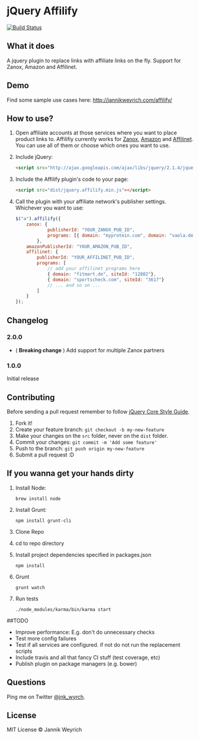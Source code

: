 # jQuery Affilify

[![Build Status](https://travis-ci.org/j7nn7k/affilify.svg?branch=master)](https://travis-ci.org/j7nn7k/affilify)

## What it does

A jquery plugin to replace links with affiliate links on the fly. Support for Zanox, Amazon and Affilinet.


## Demo

Find some sample use cases here: http://jannikweyrich.com/affilify/


## How to use?

1. Open affiliate accounts at those services where you want to place product links to. Affilifiy currently works 
for <a href="http://www.zanox.com/" target="_blank">Zanox</a>, <a href="http://www.amazon.de/" target="_blank">Amazon</a> 
and <a href="http://www.affili.net/" target="_blank">Affilinet</a>. You can use all of them or choose which ones you
want to use.

2. Include jQuery:

	```html
	<script src="http://ajax.googleapis.com/ajax/libs/jquery/2.1.4/jquery.min.js"></script>
	```

3. Include the Affilify plugin's code to your page:

	```html
	<script src="dist/jquery.affilify.min.js"></script>
	```

4. Call the plugin with your affiliate network's publisher settings. Whichever you want to use:

	```javascript
	$("a").affilify({
	    zanox: {
                publisherId: "YOUR_ZANOX_PUB_ID",
                programs: [{ domain: "myprotein.com", domain: "vaola.de" }]
            },
	    amazonPublisherId: "YOUR_AMAZON_PUB_ID",
        affilinet: {
            publisherId: "YOUR_AFFILINET_PUB_ID",
            programs: [
            	// add your affilinet programs here
                { domain: "fitmart.de", siteId: "12802"},  
                { domain: "sportscheck.com", siteId: "3617"}
                // ... and so on ...
            ]
        } 
	});
	```
	
## Changelog

### 2.0.0

* ( **Breaking change** ) Add support for multiple Zanox partners

### 1.0.0

Initial release

## Contributing

Before sending a pull request remember to follow [jQuery Core Style Guide](http://contribute.jquery.org/style-guide/js/).

1. Fork it!
2. Create your feature branch: `git checkout -b my-new-feature`
3. Make your changes on the `src` folder, never on the `dist` folder.
4. Commit your changes: `git commit -m 'Add some feature'`
5. Push to the branch: `git push origin my-new-feature`
6. Submit a pull request :D


## If you wanna get your hands dirty

1. Install Node:

	```
	brew install node
	```

2. Install Grunt:

	```
	npm install grunt-cli
	```

3. Clone Repo

3. cd to repo directory
	
4. Install project dependencies specified in packages.json

    ```
    npm install
    ```

5. Grunt

    ```
    grunt watch
    ```

6. Run tests
    ```
    ./node_modules/karma/bin/karma start
    ```

##TODO

* Improve performance: E.g. don't do unnecessary checks
* Test more config failures
* Test if all services are configured. if not do not run the replacement scripts
* Include travis and all that fancy CI stuff (test coverage, etc)
* Publish plugin on package managers (e.g. bower)


## Questions

Ping me on Twitter [@jnk_wyrch](http://twitter.com/jnk_wyrch).

## License

MIT License © Jannik Weyrich
